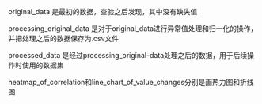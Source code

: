 original_data 是最初的数据，查验之后发现，其中没有缺失值

processing_original_data 是对于original_data进行异常值处理和归一化的操作，并把处理之后的数据保存为.csv文件

processed_data 是经过processing_original-data处理之后的数据，用于后续操作时使用的数据集

heatmap_of_correlation和line_chart_of_value_changes分别是画热力图和折线图
